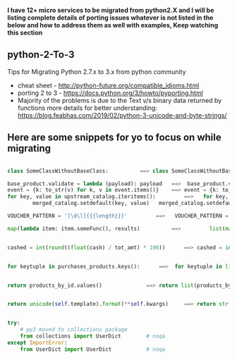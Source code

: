 **I have 12+ micro services to be migrated from python2.X and I will be listing complete details of porting issues whatever is not listed in the below and how to address them as well with examples, Keep watching this section**


## python-2-To-3 
Tips  for Migrating Python 2.7.x to  3.x  from python community
* cheat sheet - http://python-future.org/compatible_idioms.html
* porting 2 to 3 - https://docs.python.org/3/howto/pyporting.html
* Majority of the problems is due to the Text v/s binary data returned by functions more details for better understanding: https://blog.feabhas.com/2019/02/python-3-unicode-and-byte-strings/


## Here are some snippets for yo to focus on while migrating

```python

class SomeClassWithoutBaseClass:          ==> class SomeClassWithoutBaseClass(object):

base_product.validate = lambda (payload): payload  	==>  base_product.validate = lambda payload : payload
event = {k: to_str(v) for k, v in event.items()}  	==> event = {k: to_str(v) for k, v in list(event.items())}
for key, value in upstream_catalog.iteritems():			==>   for key, value in upstream_catalog.items():
        merged_catalog.setdefault(key, value)	merged_catalog.setdefault(key, value)

VOUCHER_PATTERN = '[\d\l]{{{length}}}'         ==>   VOUCHER_PATTERN = r'[\d\l]{{{length}}}'

map(lambda item: item.someFunc(), results)  		==> 		list(map(lambda item: item.someFunc(), results))


cashed = int(round((float(cash) / tot_amt) * 100))  	==> cashed = int(round((float(cash) // tot_amt) * 100))


for keytuple in purchases_products.keys():   	==>  for keytuple in list(purchases_products.keys():


return products_by_id.values()    			==> return list(products_by_id.values())


return unicode(self.template).format(**self.kwargs) 	==> return str(self.template).format(**self.kwargs)


try:
    # py3 moved to collections package
    from collections import UserDict        # noqa
except ImportError:
    from UserDict import UserDict           # noqa
    

```

